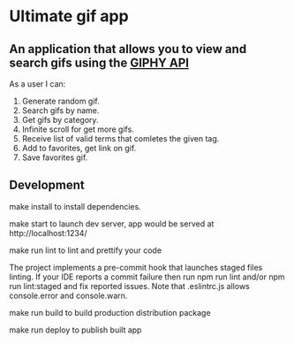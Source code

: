 # Ultimate gif app

## An application that allows you to view and search gifs using the [GIPHY API](https://developers.giphy.com/docs/api#quick-start-guide)

As a user I can:

1. Generate random gif.
2. Search gifs by name.
3. Get gifs by category.
4. Infinite scroll for get more gifs.
5. Receive list of valid terms that comletes the given tag.
6. Add to favorites, get link on gif.
7. Save favorites gif.

## Development

make install to install dependencies.

make start to launch dev server, app would be served at http://localhost:1234/

make run lint to lint and prettify your code

The project implements a pre-commit hook that launches staged files linting. If your IDE reports a commit failure then run npm run lint and/or npm run lint:staged and fix reported issues. Note that .eslintrc.js allows console.error and console.warn.

make run build to build production distribution package

make run deploy to publish built app
